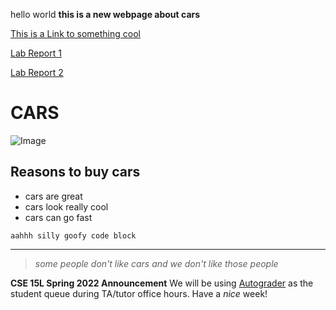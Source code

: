 hello world
__this is a new webpage about cars__

[This is a Link to something cool](https://imsanika03.github.io/cse15l-lab-reports/lab-report-1-week-2)

[Lab Report 1](https://imsanika03.github.io/cse15l-lab-reports/lab-report-1-week-2.html)

[Lab Report 2](https://imsanika03.github.io/cse15l-lab-reports/lab-report-2-week-4.html)

# __CARS__

![Image](https://m.media-amazon.com/images/M/MV5BNzFiNWE2ZTktYzBhZS00ZmMwLTg5NDYtYTkwM2I0NjZhMTExXkEyXkFqcGdeQXVyNzU1NzE3NTg@._V1_QL75_UX500_CR0,47,500,281_.jpg)

## Reasons to buy cars 

- cars are great 
- cars look really cool 
- cars can go fast

```
aahhh silly goofy code block 
```

---

> _some people don't like cars and we don't like those people_

**CSE 15L Spring 2022 Announcement**
We will be using [Autograder](https://autograder.ucsd.edu) as the student queue during TA/tutor office hours.
Have a _nice_ week!

